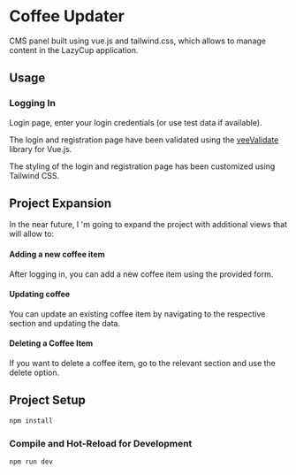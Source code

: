 # Coffee Updater
CMS panel built using vue.js and tailwind.css, which allows to manage content in the LazyCup application.

## Usage

### Logging In
Login page, enter your login credentials (or use test data if available).

The login and registration page have been validated using the [veeValidate](https://vee-validate.logaretm.com/v4/) library for Vue.js.

The styling of the login and registration page has been customized using Tailwind CSS.


## Project Expansion

In the near future, I 'm going to expand the project with additional views that will allow to:

#### Adding a new coffee item

After logging in, you can add a new coffee item using the provided form.

#### Updating coffee

You can update an existing coffee item by navigating to the respective section and updating the data.

#### Deleting a Coffee Item

If you want to delete a coffee item, go to the relevant section and use the delete option.



## Project Setup

```sh
npm install
```

### Compile and Hot-Reload for Development

```sh
npm run dev
```
